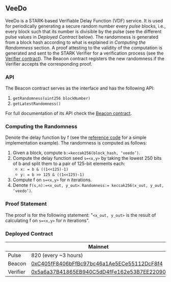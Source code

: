 ## VeeDo ##

VeeDo is a STARK-based Verifiable Delay Function (VDF) service. It is used for periodically
generating a secure random number every *pulse* blocks, i.e., every block such that its number
is divisible by the pulse (see the different pulse values in *Deployed Contract* below).
The randomness is generated from a block hash according to what is explained in
*Computing the Randomness* section. A proof attesting to the validity of the computation is
generated and sent to the STARK Verifier for a verification  process (see the
[Verifier contract](https://github.com/starkware-libs/veedo/blob/master/contracts/MimcVerifier.sol)).
The Beacon contract registers the new randomness if the Verifier accepts the corresponding proof.

### API ###

The Beacon contract serves as the interface and has the following API:
1. ```getRandomness(uint256 blockNumber)```
2. ```getLatestRandomness()```

For full documentation of its API check the
[Beacon contract](https://github.com/starkware-libs/veedo/blob/master/contracts/BeaconContract.sol).

### Computing the Randomness ###

Denote the delay function by f (see the [reference code](https://github.com/starkware-libs/veedo/blob/master/reference-code/delay_function.sage) for a simple implementation example).
The randomness is computed as follows:
1. Given a block, compute ```b:=keccak256(block_hash, ‘veedo’)```.
2. Compute the delay function seed ```s=<x,y>``` by taking the lowest 250 bits of b and split them
to a pair of 125-bit elements each:
    - ```x: = b & ((1<<125)-1)```
    - ```y: = b >> 125 & ((1<<125)-1)```
3. Compute f on ```s=<x,y>``` for n iterations.
4. Denote ```f(s,n):=<x_out, y_out>```. ```Randomness:= keccak256(x_out, y_out, ‘veedo’)```.


### Proof Statement ###

The proof is for the following statement: "```<x_out, y_out>``` is the result of calculating f on
```s=<x,y>``` for n iterations".


### Deployed Contract ###


|         | Mainnet                                      | Ropsten   |
|---------|---------------------------------------------| ------------------|
| Pulse | 820 (every ~3 hours) |   240 (every ~1 hour)  |
| Beacon | [0xC405fF8406bFfBc97bc46a1Ae5ECe55112DcF8f4](https://etherscan.io/address/0xC405fF8406bFfBc97bc46a1Ae5ECe55112DcF8f4) | [0x79474439753C7c70011C3b00e06e559378bAD040](https://ropsten.etherscan.io/address/0x79474439753C7c70011C3b00e06e559378bAD040) |
| Verifier | [0x5a6a37B41865EB940C5dD4fFe162e53B7EE22090](https://etherscan.io/address/0x5a6a37B41865EB940C5dD4fFe162e53B7EE22090) | [0x0009dA3Fe548eDE649089A862e702874D0CADa2F](https://ropsten.etherscan.io/address/0x0009dA3Fe548eDE649089A862e702874D0CADa2F) |

